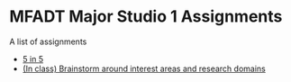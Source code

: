 # MFADT Major Studio 1 Assignments

A list of assignments

* [5 in 5](tree/master/Assignments)
* [(In class) Brainstorm around interest areas and research domains](tree/master/Assignments)

